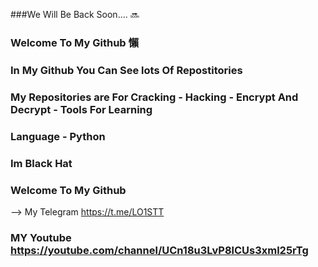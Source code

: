 ###We Will Be Back Soon.... 🔜
### Welcome To My Github 懶
### In My Github You Can See  lots Of Repostitories
### My  Repositories are For Cracking - Hacking - Encrypt And Decrypt - Tools For Learning
### Language - Python 
### Im Black Hat 
### Welcome To My Github 
-->
My Telegram https://t.me/LO1STT
### MY Youtube https://youtube.com/channel/UCn18u3LvP8lCUs3xml25rTg

###
